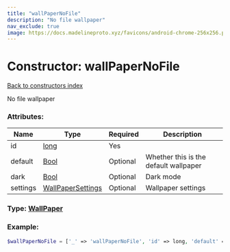 ```yaml
---
title: "wallPaperNoFile"
description: "No file wallpaper"
nav_exclude: true
image: https://docs.madelineproto.xyz/favicons/android-chrome-256x256.png
---
```

# Constructor: wallPaperNoFile  
[Back to constructors index](index.md)



No file wallpaper

### Attributes:

| Name     |    Type       | Required | Description |
|----------|---------------|----------|-------------|
|id|[long](../types/long.md) | Yes|
|default|[Bool](../types/Bool.md) | Optional|Whether this is the default wallpaper|
|dark|[Bool](../types/Bool.md) | Optional|Dark mode|
|settings|[WallPaperSettings](../types/WallPaperSettings.md) | Optional|Wallpaper settings|



### Type: [WallPaper](../types/WallPaper.md)


### Example:

```php
$wallPaperNoFile = ['_' => 'wallPaperNoFile', 'id' => long, 'default' => Bool, 'dark' => Bool, 'settings' => WallPaperSettings];
```  
